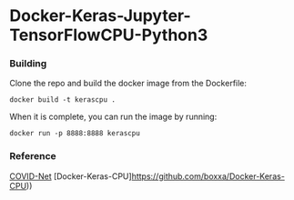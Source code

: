 # Docker-Keras-Jupyter-TensorFlowCPU-Python3

### Building
Clone the repo and build the docker image from the Dockerfile:
```
docker build -t kerascpu .
```

When it is complete, you can run the image by running:
```
docker run -p 8888:8888 kerascpu
```

### Reference
[COVID-Net](https://github.com/lindawangg/COVID-Net)
[Docker-Keras-CPU]https://github.com/boxxa/Docker-Keras-CPU))
